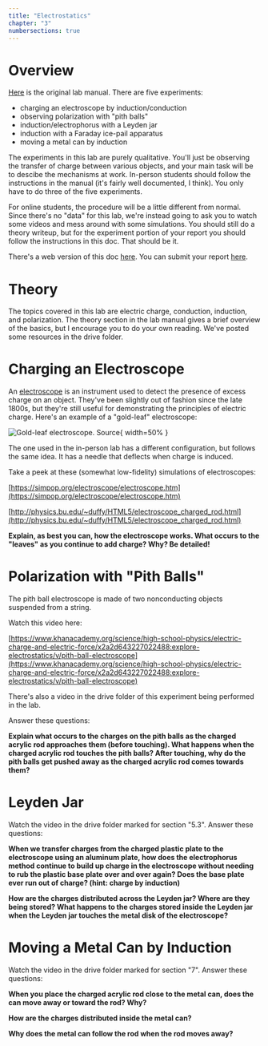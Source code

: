 ```yaml
--- 
title: "Electrostatics" 
chapter: "3" 
numbersections: true 
---
```


# Overview

[Here](https://physics.nyu.edu/~physlab/GenPhysII_PhysIII/Final_drafts_GPII_Labs/Electrostatic-08-16-2019.pdf) is the original lab manual. There are five experiments:

- charging an electroscope by induction/conduction
- observing polarization with "pith balls"
- induction/electrophorus with a Leyden jar
- induction with a Faraday ice-pail apparatus
- moving a metal can by induction

The experiments in this lab are purely qualitative. You'll just be observing the transfer of charge between various objects, and your main task will be to descibe the mechanisms at work. In-person students should follow the instructions in the manual (it's fairly well documented, I think). You only have to do three of the five experiments.  

For online students, the procedure will be a little different from normal. Since there's no "data" for this lab, we're instead going to ask you to watch some videos and mess around with some simulations. You should still do a theory writeup, but for the experiment portion of your report you should follow the instructions in this doc. That should be it. 

There's a web version of this doc [here](https://physlab.fun). You can submit your report [here](https://forms.gle/NJXT5kuRfz5PefeB6). 

# Theory

The topics covered in this lab are electric charge, conduction, induction, and polarization. The theory section in the lab manual gives a brief overview of the basics, but I encourage you to do your own reading. We've posted some resources in the drive folder. 

# Charging an Electroscope

An [electroscope](https://en.wikipedia.org/wiki/Electroscope) is an instrument used to detect the presence of excess charge on an object. They've been slightly out of fashion since the late 1800s, but they're still useful for demonstrating the principles of electric charge. Here's an example of a "gold-leaf" electroscope:

![Gold-leaf electroscope. [Source](https://en.wikipedia.org/wiki/Electroscope#/media/File:Electroscope_showing_induction.png)](./figs/gold-leaf-electroscope.png){ width=50% }

The one used in the in-person lab has a different configuration, but follows the same idea. It has a needle that deflects when charge is induced.  

Take a peek at these (somewhat low-fidelity) simulations of electroscopes:

[https://simpop.org/electroscope/electroscope.htm](https://simpop.org/electroscope/electroscope.htm)

[http://physics.bu.edu/~duffy/HTML5/electroscope_charged_rod.html](http://physics.bu.edu/~duffy/HTML5/electroscope_charged_rod.html)

**Explain, as best you can, how the electroscope works. What occurs to the "leaves" as you continue to add charge? Why? Be detailed!** 

# Polarization with "Pith Balls"

The pith ball electroscope is made of two nonconducting objects suspended from a string. 

Watch this video here:

[https://www.khanacademy.org/science/high-school-physics/electric-charge-and-electric-force/x2a2d643227022488:explore-electrostatics/v/pith-ball-electroscope](https://www.khanacademy.org/science/high-school-physics/electric-charge-and-electric-force/x2a2d643227022488:explore-electrostatics/v/pith-ball-electroscope)

There's also a video in the drive folder of this experiment being performed in the lab.  

Answer these questions:

**Explain what occurs to the charges on the pith balls as the charged acrylic rod approaches them (before touching). What happens when the charged acrylic rod touches the pith balls? After touching, why do the pith balls get pushed away as the charged acrylic rod comes towards them?** 

# Leyden Jar

Watch the video in the drive folder marked for section "5.3". Answer these questions:

**When we transfer charges from the charged plastic plate to the electroscope using an aluminum plate, how does the electrophorus method continue to build up charge in the electroscope without needing to rub the plastic base plate over and over again? Does the base plate ever run out of charge? (hint: charge by induction)**

**How are the charges distributed across the Leyden jar? Where are they being stored? What happens to the charges stored inside the Leyden jar when the Leyden jar touches the metal disk of the electroscope?**

# Moving a Metal Can by Induction

Watch the video in the drive folder marked for section "7". Answer these questions:

**When you place the charged acrylic rod close to the metal can, does the can move away or toward the rod? Why?**

**How are the charges distributed inside the metal can?**

**Why does the metal can follow the rod when the rod moves away?**

